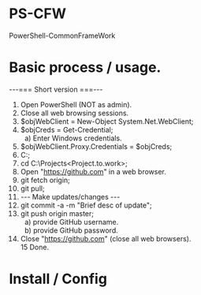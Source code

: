 # PS-CFW
PowerShell-CommonFrameWork

# Basic process / usage.
---=== Short version ===---<BR>
 1) Open PowerShell (NOT as admin).<BR>
 2) Close all web browsing sessions.<BR>
 3) $objWebClient = New-Object System.Net.WebClient;<BR>
 4) $objCreds = Get-Credential;<BR>
  &nbsp; a) Enter Windows credentials.<BR>
 5) $objWebClient.Proxy.Credentials = $objCreds;<BR>
 6) C:;<BR>
 7) cd C:\Projects\<Project.to.work>;<BR>
 8) Open "https://github.com" in a web browser.<BR>
 9) git fetch origin;<BR>
10) git pull;<BR>
11) --- Make updates/changes ---<BR>
12) git commit -a -m "Brief desc of update";<BR>
13) git push origin master;<BR>
 &nbsp; a) provide GitHub username.<BR>
 &nbsp; b) provide GitHub password.<BR>
14) Close "https://github.com" (close all web browsers).<BR>
15 Done.<BR>

# Install / Config
